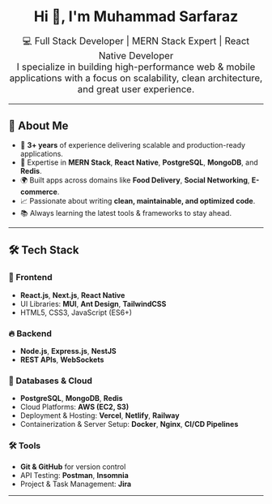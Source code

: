 <div align="center">
  <h1>Hi 👋, I'm Muhammad Sarfaraz</h1>
  <p style="font-size: 1.3em;">
    💻 Full Stack Developer | MERN Stack Expert | React Native Developer <br>
    I specialize in building high-performance web & mobile applications with a focus on scalability, clean architecture, and great user experience.
  </p>
</div>

---

## 🔹 About Me
- 🚀 **3+ years** of experience delivering scalable and production-ready applications.
- 🔹 Expertise in **MERN Stack**, **React Native**, **PostgreSQL**, **MongoDB**, and **Redis**.
- 🌍 Built apps across domains like **Food Delivery**, **Social Networking**, **E-commerce**.
- 📈 Passionate about writing **clean, maintainable, and optimized code**.
- 📚 Always learning the latest tools & frameworks to stay ahead.

---


## 🛠️ Tech Stack

### 🚀 Frontend
- **React.js**, **Next.js**, **React Native**
- UI Libraries: **MUI**, **Ant Design**, **TailwindCSS**
- HTML5, CSS3, JavaScript (ES6+)

### 🔥 Backend
- **Node.js**, **Express.js**, **NestJS**
- **REST APIs**, **WebSockets**

### 📡 Databases & Cloud
- **PostgreSQL**, **MongoDB**, **Redis**
- Cloud Platforms: **AWS (EC2, S3)**
- Deployment & Hosting: **Vercel**, **Netlify**, **Railway**
- Containerization & Server Setup: **Docker**, **Nginx**, **CI/CD Pipelines**

### 🛠️ Tools
- **Git & GitHub** for version control
- API Testing: **Postman**, **Insomnia**
- Project & Task Management: **Jira**



---


